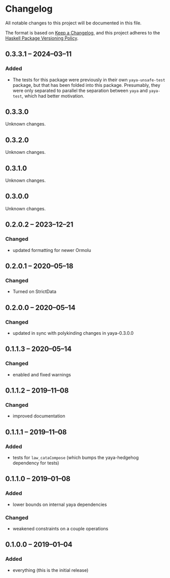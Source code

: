 # Changelog

All notable changes to this project will be documented in this file.

The format is based on [Keep a Changelog](https://keepachangelog.com/en/1.0.0/),
and this project adheres to the [Haskell Package Versioning Policy](https://pvp.haskell.org/).

## 0.3.3.1 – 2024–03–11

### Added

- The tests for this package were previously in their own `yaya-unsafe-test` package, but that has been folded into this package. Presumably, they were only separated to parallel the separation between `yaya` and `yaya-test`, which had better motivation.

## 0.3.3.0

Unknown changes.

## 0.3.2.0

Unknown changes.

## 0.3.1.0

Unknown changes.

## 0.3.0.0

Unknown changes.

## 0.2.0.2 – 2023–12–21

### Changed

- updated formatting for newer Ormolu

## 0.2.0.1 – 2020–05–18

### Changed

- Turned on StrictData

## 0.2.0.0 – 2020–05–14

### Changed

- updated in sync with polykinding changes in yaya-0.3.0.0

## 0.1.1.3 – 2020–05–14

### Changed

- enabled and fixed warnings

## 0.1.1.2 – 2019–11–08

### Changed

- improved documentation

## 0.1.1.1 – 2019–11–08

### Added

- tests for `law_cataCompose` (which bumps the yaya-hedgehog dependency for tests)

## 0.1.1.0 – 2019–01–08

### Added

- lower bounds on internal yaya dependencies

### Changed

- weakened constraints on a couple operations

## 0.1.0.0 – 2019–01–04

### Added

- everything (this is the initial release)
